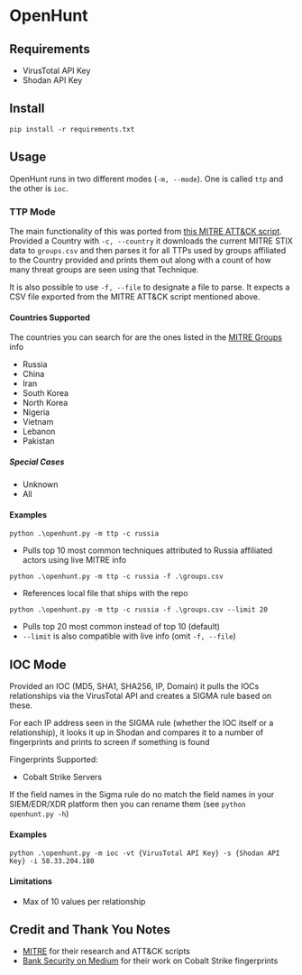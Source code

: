 # OpenHunt

## Requirements

- VirusTotal API Key
- Shodan API Key

## Install

`pip install -r requirements.txt`

## Usage

OpenHunt runs in two different modes (`-m, --mode`). One is called `ttp` and the other is `ioc`.

### TTP Mode

The main functionality of this was ported from [this MITRE ATT&CK script](https://github.com/mitre-attack/attack-scripts/blob/master/scripts/technique_mappings_to_csv.py). Provided a Country with `-c, --country` it downloads the current MITRE STIX data to `groups.csv` and then parses it for all TTPs used by groups affiliated to the Country provided and prints them out along with a count of how many threat groups are seen using that Technique. 

It is also possible to use `-f, --file` to designate a file to parse. It expects a CSV file exported from the MITRE ATT&CK script mentioned above.

#### Countries Supported

The countries you can search for are the ones listed in the [MITRE Groups](https://attack.mitre.org/groups/) info

- Russia
- China
- Iran
- South Korea
- North Korea
- Nigeria
- Vietnam
- Lebanon
- Pakistan

##### Special Cases

- Unknown
- All

#### Examples

`python .\openhunt.py -m ttp -c russia`
- Pulls top 10 most common techniques attributed to Russia affiliated actors using live MITRE info 

`python .\openhunt.py -m ttp -c russia -f .\groups.csv`
- References local file that ships with the repo

`python .\openhunt.py -m ttp -c russia -f .\groups.csv --limit 20`
- Pulls top 20 most common instead of top 10 (default)
- `--limit` is also compatible with live info (omit `-f, --file`)

## IOC Mode

Provided an IOC (MD5, SHA1, SHA256, IP, Domain) it pulls the IOCs relationships via the VirusTotal API and creates a SIGMA rule based on these.

For each IP address seen in the SIGMA rule (whether the IOC itself or a relationship), it looks it up in Shodan and compares it to a number of fingerprints and prints to screen if something is found

Fingerprints Supported:
- Cobalt Strike Servers

If the field names in the Sigma rule do no match the field names in your SIEM/EDR/XDR platform then you can rename them (see `python openhunt.py -h`)

#### Examples

`python .\openhunt.py -m ioc -vt {VirusTotal API Key} -s {Shodan API Key} -i 58.33.204.180`

#### Limitations

- Max of 10 values per relationship

## Credit and Thank You Notes

- [MITRE](https://github.com/mitre-attack/attack-scripts/) for their research and ATT&CK scripts 
- [Bank Security on Medium](https://bank-security.medium.com/hunting-cobalt-strike-servers-385c5bedda7b) for their work on Cobalt Strike fingerprints